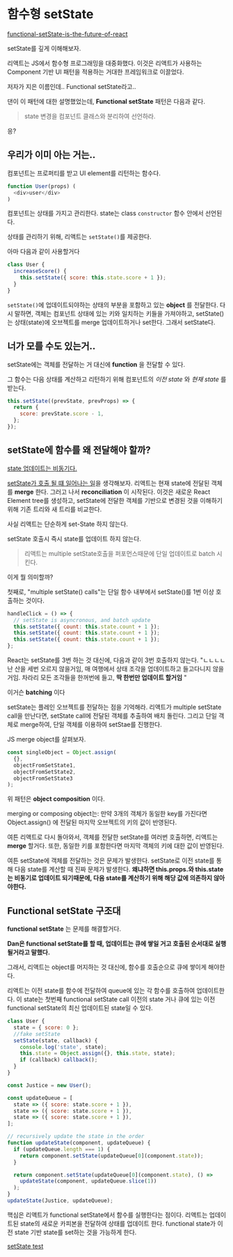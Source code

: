 # 함수형 setState

[functional-setState-is-the-future-of-react](https://www.freecodecamp.org/news/functional-setstate-is-the-future-of-react-374f30401b6b/)

setState를 깊게 이해해보자.

리액트는 JS에서 함수형 프로그래밍을 대중화했다. 이것은 리액트가 사용하는 Component 기반 UI 패턴을 적용하는 거대한 프레임워크로 이끌었다.

저자가 지은 이름인데.. Functional setState라고..

댄이 이 패턴에 대한 설명했었는데, **Functional setState** 패턴은 다음과 같다.

> state 변경을 컴포넌트 클래스와 분리하여 선언하라.

응?

## 우리가 이미 아는 거는..

컴포넌트는 프로퍼티를 받고 UI element를 리턴하는 함수다.

```js
function User(props) (
  <div>user</div>
)
```

컴포넌트는 상태를 가지고 관리한다. state는 class `constructor` 함수 안에서 선언된다.

상태를 관리하기 위해, 리액트는 `setState()`를 제공한다.

아마 다음과 같이 사용할거다

```js
class User {
  increaseScore() {
    this.setState({ score: this.state.score + 1 });
  }
}
```

`setState()`에 업데이트되야하는 상태의 부분을 포함하고 있는 **object** 를 전달한다. 다시 말하면, 객체는 컴포넌트 상태에 있는 키와 일치하는 키들을 가져야하고, setState()는 상태(state)에 오브젝트를 merge 업데이트하거나 set한다. 그래서 setState다.

## 너가 모를 수도 있는거..

setState에는 객체를 전달하는 거 대신에 **function** 을 전달할 수 있다.

그 함수는 다음 상태를 계산하고 리턴하기 위해 컴포넌트의 _이전 state_ 와 _현재 state_ 를 받는다.

```js
this.setState((prevState, prevProps) => {
  return {
    score: prevState.score - 1,
  };
});
```

## setState에 함수를 왜 전달해야 할까?

[state 업데이트는 비동기다.](https://reactjs.org/docs/state-and-lifecycle.html#state-updates-may-be-asynchronous)

[setState가 호출 될 떄 일어나는 일](https://reactjs.org/docs/reconciliation.html)을 생각해보자.
리액트는 현재 state에 전달된 객체를 **merge** 한다. 그러고 나서 **reconciliation** 이 시작된다. 이것은 새로운 React Element tree를 생성하고, setState에 전달한 객체를 기반으로 변경된 것을 이해하기 위해 기존 트리와 새 트리를 비교한다.

사실 리액트는 단순하게 set-State 하지 않는다.

setState 호출시 즉시 state를 업데이트 하지 않는다.

> 리액트는 multiple setState호출을 퍼포먼스때문에 단일 업데이트로 batch 시킨다.

이게 뭘 의미할까?

첫째로, "multiple setState() calls"는 단일 함수 내부에서 setState()를 1번 이상 호출하는 것이다.

```js
handleClick = () => {
  // setState is asyncronous, and batch update
  this.setState({ count: this.state.count + 1 });
  this.setState({ count: this.state.count + 1 });
  this.setState({ count: this.state.count + 1 });
};
```

React는 setState를 3번 하는 것 대신에, 다음과 같이 3번 호출하지 않는다.
"ㄴㄴㄴㄴ 난 산을 세번 오르지 않을거임, 매 여행에서 상태 조각을 업데이트하고 들고다니지 않을거임. 차라리 모든 조각들을 한꺼번에 들고, **딱 한번만 업데이트 할거임** "

이거슨 **batching** 이다

setState는 플레인 오브젝트를 전달하는 점을 기억해라.
리액트가 multiple setState call을 만난다면, setState call에 전달된 객체를 추출하여 배치 돌린다. 그리고 단일 객체로 merge하여, 단일 객체를 이용하여 setStae를 진행한다.

JS merge object를 살펴보자.

```js
const singleObject = Object.assign(
  {},
  objectFromSetState1,
  objectFromSetState2,
  objectFromSetState3
);
```

위 패턴은 **object composition** 이다.

merging or composing object는: 만약 3개의 객체가 동일한 key를 가진다면 Object.assign() 에 전달된 마지막 오브젝트의 키의 값이 반영된다.

여튼 리액트로 다시 돌아와서, 객체를 전달한 setState를 여러번 호출하면, 리액트는 **merge** 할거다. 또한, 동일한 키를 포함한다면 마지막 객체의 키에 대한 값이 반영된다.

여튼 setState에 객체를 전달하는 것은 문제가 발생한다. setState로 이전 state를 통해 다음 state를 계산할 때 진짜 문제가 발생한다. **왜냐하면 this.props.와 this.state는 비동기로 업데이트 되기때문에, 다음 state를 계산하기 위해 해당 값에 의존하지 않아야한다.**

## Functional setState 구조대

**functional setState** 는 문제를 해결할거다.

**Dan은 functional setState를 할 때, 업데이트는 큐에 쌓일 거고 호출된 순서대로 실행될거라고 말했다.**

그래서, 리액트는 object를 머지하는 것 대신에, 함수를 호출순으로 큐에 쌓이게 해야한다.

리액트는 이전 state를 함수에 전달하여 queue에 있는 각 함수를 호출하여 업데이트한다. 이 state는 첫번째 functional setState call 이전의 state 거나 큐에 있는 이전 functional setState의 최신 업데이트된 state일 수 있다.

```js
class User {
  state = { score: 0 };
  //fake setState
  setState(state, callback) {
    console.log('state', state);
    this.state = Object.assign({}, this.state, state);
    if (callback) callback();
  }
}

const Justice = new User();

const updateQueue = [
  state => ({ score: state.score + 1 }),
  state => ({ score: state.score + 1 }),
  state => ({ score: state.score + 1 }),
];

// recursively update the state in the order
function updateState(component, updateQueue) {
  if (updateQueue.length === 1) {
    return component.setState(updateQueue[0](component.state));
  }

  return component.setState(updateQueue[0](component.state), () =>
    updateState(component, updateQueue.slice(1))
  );
}
updateState(Justice, updateQueue);
```

핵심은 리액트가 functional setState에서 함수를 실행한다는 점이다. 리액트는 업데이트된 state의 새로운 카피본을 전달하여 상태를 업데이트 한다. functional state가 이전 state 기반 state를 set하는 것을 가능하게 한다.

[setState test](https://codesandbox.io/s/setstate-vs-usestate-cc1yb)
